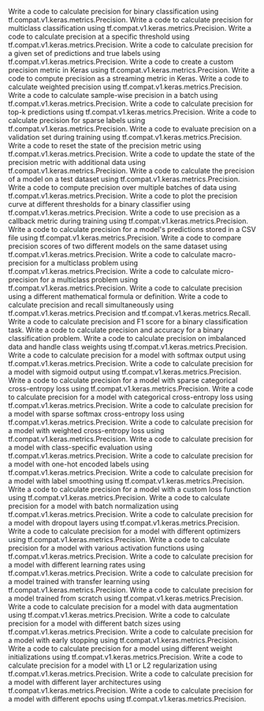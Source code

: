 Write a code to calculate precision for binary classification using tf.compat.v1.keras.metrics.Precision.
Write a code to calculate precision for multiclass classification using tf.compat.v1.keras.metrics.Precision.
Write a code to calculate precision at a specific threshold using tf.compat.v1.keras.metrics.Precision.
Write a code to calculate precision for a given set of predictions and true labels using tf.compat.v1.keras.metrics.Precision.
Write a code to create a custom precision metric in Keras using tf.compat.v1.keras.metrics.Precision.
Write a code to compute precision as a streaming metric in Keras.
Write a code to calculate weighted precision using tf.compat.v1.keras.metrics.Precision.
Write a code to calculate sample-wise precision in a batch using tf.compat.v1.keras.metrics.Precision.
Write a code to calculate precision for top-k predictions using tf.compat.v1.keras.metrics.Precision.
Write a code to calculate precision for sparse labels using tf.compat.v1.keras.metrics.Precision.
Write a code to evaluate precision on a validation set during training using tf.compat.v1.keras.metrics.Precision.
Write a code to reset the state of the precision metric using tf.compat.v1.keras.metrics.Precision.
Write a code to update the state of the precision metric with additional data using tf.compat.v1.keras.metrics.Precision.
Write a code to calculate the precision of a model on a test dataset using tf.compat.v1.keras.metrics.Precision.
Write a code to compute precision over multiple batches of data using tf.compat.v1.keras.metrics.Precision.
Write a code to plot the precision curve at different thresholds for a binary classifier using tf.compat.v1.keras.metrics.Precision.
Write a code to use precision as a callback metric during training using tf.compat.v1.keras.metrics.Precision.
Write a code to calculate precision for a model's predictions stored in a CSV file using tf.compat.v1.keras.metrics.Precision.
Write a code to compare precision scores of two different models on the same dataset using tf.compat.v1.keras.metrics.Precision.
Write a code to calculate macro-precision for a multiclass problem using tf.compat.v1.keras.metrics.Precision.
Write a code to calculate micro-precision for a multiclass problem using tf.compat.v1.keras.metrics.Precision.
Write a code to calculate precision using a different mathematical formula or definition.
Write a code to calculate precision and recall simultaneously using tf.compat.v1.keras.metrics.Precision and tf.compat.v1.keras.metrics.Recall.
Write a code to calculate precision and F1 score for a binary classification task.
Write a code to calculate precision and accuracy for a binary classification problem.
Write a code to calculate precision on imbalanced data and handle class weights using tf.compat.v1.keras.metrics.Precision.
Write a code to calculate precision for a model with softmax output using tf.compat.v1.keras.metrics.Precision.
Write a code to calculate precision for a model with sigmoid output using tf.compat.v1.keras.metrics.Precision.
Write a code to calculate precision for a model with sparse categorical cross-entropy loss using tf.compat.v1.keras.metrics.Precision.
Write a code to calculate precision for a model with categorical cross-entropy loss using tf.compat.v1.keras.metrics.Precision.
Write a code to calculate precision for a model with sparse softmax cross-entropy loss using tf.compat.v1.keras.metrics.Precision.
Write a code to calculate precision for a model with weighted cross-entropy loss using tf.compat.v1.keras.metrics.Precision.
Write a code to calculate precision for a model with class-specific evaluation using tf.compat.v1.keras.metrics.Precision.
Write a code to calculate precision for a model with one-hot encoded labels using tf.compat.v1.keras.metrics.Precision.
Write a code to calculate precision for a model with label smoothing using tf.compat.v1.keras.metrics.Precision.
Write a code to calculate precision for a model with a custom loss function using tf.compat.v1.keras.metrics.Precision.
Write a code to calculate precision for a model with batch normalization using tf.compat.v1.keras.metrics.Precision.
Write a code to calculate precision for a model with dropout layers using tf.compat.v1.keras.metrics.Precision.
Write a code to calculate precision for a model with different optimizers using tf.compat.v1.keras.metrics.Precision.
Write a code to calculate precision for a model with various activation functions using tf.compat.v1.keras.metrics.Precision.
Write a code to calculate precision for a model with different learning rates using tf.compat.v1.keras.metrics.Precision.
Write a code to calculate precision for a model trained with transfer learning using tf.compat.v1.keras.metrics.Precision.
Write a code to calculate precision for a model trained from scratch using tf.compat.v1.keras.metrics.Precision.
Write a code to calculate precision for a model with data augmentation using tf.compat.v1.keras.metrics.Precision.
Write a code to calculate precision for a model with different batch sizes using tf.compat.v1.keras.metrics.Precision.
Write a code to calculate precision for a model with early stopping using tf.compat.v1.keras.metrics.Precision.
Write a code to calculate precision for a model using different weight initializations using tf.compat.v1.keras.metrics.Precision.
Write a code to calculate precision for a model with L1 or L2 regularization using tf.compat.v1.keras.metrics.Precision.
Write a code to calculate precision for a model with different layer architectures using tf.compat.v1.keras.metrics.Precision.
Write a code to calculate precision for a model with different epochs using tf.compat.v1.keras.metrics.Precision.